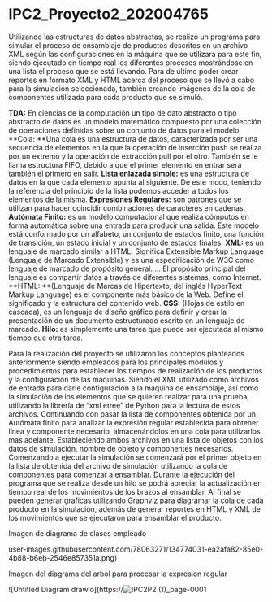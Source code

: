 # IPC2_Proyecto2_202004765
Utilizando las estructuras de datos abstractas, se realizó un programa para simular el proceso de ensamblaje de productos descritos en un archivo XML según las configuraciones en la máquina que se utilizará para este fin, siendo ejecutado en tiempo real los diferentes procesos mostrándose en una lista el proceso que se está llevando.
Para de ultimo poder crear reportes en formato XML y HTML acerca del proceso que se llevó a cabo para la simulación seleccionada, también creando imágenes de la cola de componentes utilizada para cada producto que se simuló.

**TDA:** En ciencias de la computación un tipo de dato abstracto o tipo abstracto de datos es un modelo matemático compuesto por una colección de operaciones definidas sobre un conjunto de datos para el modelo.
**Cola: **Una cola es una estructura de datos, caracterizada por ser una secuencia de elementos en la que la operación de inserción push se realiza por un extremo y la operación de extracción pull por el otro. También se le llama estructura FIFO, debido a que el primer elemento en entrar será también el primero en salir.
**Lista enlazada simple:** es una estructura de datos en la que cada elemento apunta al siguiente. De este modo, teniendo la referencia del principio de la lista podemos acceder a todos los elementos de la misma.
**Expresiones Regulares:** son patrones que se utilizan para hacer coincidir combinaciones de caracteres en cadenas.
**Autómata Finito:** es un modelo computacional que realiza cómputos en forma automática sobre una entrada para producir una salida. Este modelo está conformado por un alfabeto, un conjunto de estados finito, una función de transición, un estado inicial y un conjunto de estados finales.
**XML:** es un lenguaje de marcado similar a HTML. Significa Extensible Markup Language (Lenguaje de Marcado Extensible) y es una especificación de W3C como lenguaje de marcado de propósito general. ... El propósito principal del lenguaje es compartir datos a través de diferentes sistemas, como Internet.
**HTML: **(Lenguaje de Marcas de Hipertexto, del inglés HyperText Markup Language) es el componente más básico de la Web. Define el significado y la estructura del contenido web.
**CSS:** (Hojas de estilo en cascada), es un lenguaje de diseño gráfico para definir y crear la presentación de un documento estructurado escrito en un lenguaje de marcado.
**Hilo:** es simplemente una tarea que puede ser ejecutada al mismo tiempo que otra tarea.


Para la realización del proyecto se utilizaron los conceptos planteados anteriormente siendo empleados para los principales módulos y procedimientos para establecer los tiempos de realización de los productos y la configuración de las maquinas. Siendo el XML utilizado como archivos de entrada para darle configuración a la máquina de ensamblaje, así como la simulación de los elementos que se quieren realizar para una prueba, utilizando la librería de “xml etree” de Python para la lectura de estos archivos.
Continuando con pasar la lista de componentes obtenida por un Autómata finito para analizar la expresión regular establecida para obtener línea y componente necesario, almacenándolos en una cola para utilizarlos mas adelante. Estableciendo ambos archivos en una lista de objetos con los datos de simulación, nombre de objeto y componentes necesarios. Comenzando a ejecutar la simulación se comenzará por el primer objeto en la lista de obtenida del archivo de simulación utilizando la cola de componentes para comenzar a ensamblar.
Durante la ejecución del programa que se realiza desde un hilo se podrá apreciar la actualización en tiempo real de los movimientos de los brazos al ensamblar. Al final se pueden generar graficas utilizando Graphviz para diagramar la cola de cada producto en la simulación, además de generar reportes en HTML y XML de los movimientos que se ejecutaron para ensamblar el producto.

Imagen de diagrama de clases empleado

user-images.githubusercontent.com/78063271/134774031-ea2afa82-85e0-4b88-b6eb-2546e857351a.png)


Imagen del diagrama del arbol para procesar la expresion regular


![Untitled Diagram drawio](https://![IPC2P2 (1)_page-0001](https://user-images.githubusercontent.com/78063271/134774114-aa8f7b42-f2a9-4915-8605-1d85be2f6007.jpg)

